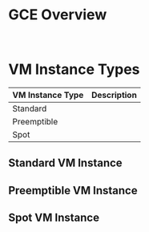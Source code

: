 # GCE Overview

<br>

# VM Instance Types

| VM Instance Type | Description |
| --- | --- |
| Standard | |
| Preemptible | |
| Spot | |

## Standard VM Instance

## Preemptible VM Instance

## Spot VM Instance